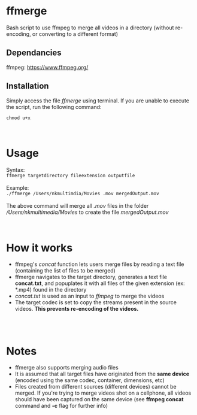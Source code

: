 # ffmerge
Bash script to use ffmpeg to merge all videos in a directory (without re-encoding, or converting to a different format)

## Dependancies
ffmpeg: https://www.ffmpeg.org/

## Installation
Simply access the file *ffmerge* using terminal. If you are unable to execute the script, run the following command:

`chmod u+x`

<br>

# Usage
Syntax: <br>
`ffmerge targetdirectory fileextension outputfile`
<br><br> Example: <br>
`./ffmerge /Users/nkmultimdia/Movies .mov mergedOutput.mov`<br><br>
The above command will merge all *.mov* files in the folder */Users/nkmultimedia/Movies* to create the file *mergedOutput.mov*

<br>

# How it works
* ffmpeg's *concat* function lets users merge files by reading a text file (containing the list of files to be merged)
* ffmerge navigates to the target directory, generates a text file **concat.txt**, and popuplates it with all files of the given extension (ex: \*.mp4) found in the directory
* *concat.txt* is used as an input to *ffmpeg* to merge the videos
* The target codec is set to copy the streams present in the source videos. **This prevents re-encoding of the videos.**

<br><br>
# Notes
* ffmerge also supports merging audio files
* It is assumed that all target files have originated from the **same device** (encoded using the same codec, container, dimensions, etc)
* Files created from different sources (different devices) cannot be merged. If you're trying to merge videos shot on a cellphone, all videos should have been captured on the same device (see **ffmpeg concat** command and **-c** flag for further info)
